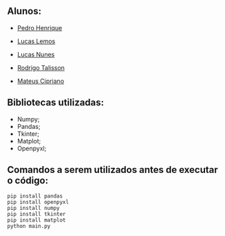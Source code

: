 ## Alunos:
- [Pedro Henrique](https://github.com/pedrohenridmg)

- [Lucas Lemos](https://github.com/Lucas-Gomes-Lemos)

- [Lucas Nunes](https://github.com/K1nam)

- [Rodrigo Talisson](https://github.com/KURONO000)

- [Mateus Cipriano](https://github.com/m4ttpizz4)
## Bibliotecas utilizadas:
- Numpy;
- Pandas;
- Tkinter;
- Matplot;
- Openpyxl;

## Comandos a serem utilizados antes de executar o código:
```
pip install pandas
pip install openpyxl
pip install numpy
pip install tkinter
pip install matplot
python main.py
```
